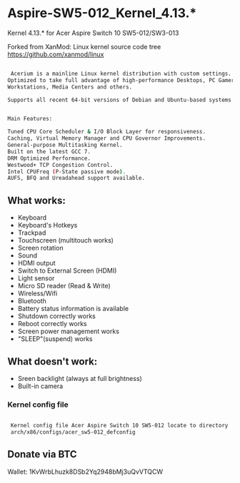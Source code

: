 # Aspire-SW5-012_Kernel_4.13.*
Kernel 4.13.* for Acer Aspire Switch 10 SW5-012/SW3-013

Forked from XanMod: Linux kernel source code tree https://github.com/xanmod/linux

```bash

 Acerium is a mainline Linux kernel distribution with custom settings.
Optimized to take full advantage of high-performance Desktops, PC Gamers,
Workstations, Media Centers and others.

Supports all recent 64-bit versions of Debian and Ubuntu-based systems. 


Main Features:

Tuned CPU Core Scheduler & I/O Block Layer for responsiveness.
Caching, Virtual Memory Manager and CPU Governor Improvements.
General-purpose Multitasking Kernel.
Built on the latest GCC 7.
DRM Optimized Performance.
Westwood+ TCP Congestion Control.
Intel CPUFreq (P-State passive mode).
AUFS, BFQ and Ureadahead support available.

```

## What works:
- Keyboard
- Keyboard's Hotkeys
- Trackpad
- Touchscreen (multitouch works)
- Screen rotation
- Sound
- HDMI output
- Switch to External Screen (HDMI)
- Light sensor
- Micro SD reader (Read & Write)
- Wireless/Wifi
- Bluetooth
- Battery status information is available
- Shutdown correctly works
- Reboot correctly works
- Screen power management works
- "SLEEP"(suspend) works

## What doesn't work:
- Sreen backlight (always at full brightness)
- Built-in camera


### Kernel config file
```bash

 Kernel config file Acer Aspire Switch 10 SW5-012 locate to directory
 arch/x86/configs/acer_sw5-012_defconfig


```

## Donate via BTC

Wallet: 1KvWrbLhuzk8DSb2Yq2948bMj3uQvVTQCW

